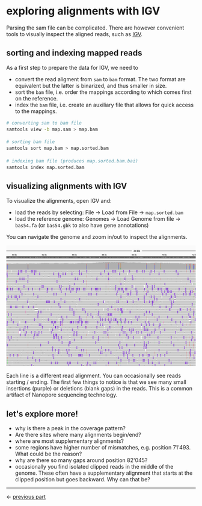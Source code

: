 # exploring alignments with IGV

Parsing the sam file can be complicated. There are however convenient tools to visually inspect the aligned reads, such as [IGV](https://igv.org/).

## sorting and indexing mapped reads

As a first step to prepare the data for IGV, we need to
- convert the read aligment from `sam` to `bam` format. The two format are equivalent but the latter is binarized, and thus smaller in size.
- sort the `bam` file, i.e. order the mappings according to which comes first on the reference.
- index the `bam` file, i.e. create an auxiliary file that allows for quick access to the mappings.

```sh
# converting sam to bam file
samtools view -b map.sam > map.bam

# sorting bam file
samtools sort map.bam > map.sorted.bam

# indexing bam file (produces map.sorted.bam.bai)
samtools index map.sorted.bam
```

## visualizing alignments with IGV

To visualize the alignments, open IGV and:
- load the reads by selecting: File -> Load from File -> `map.sorted.bam`
- load the reference genome: Genomes -> Load Genome from file -> `bas54.fa` (or `bas54.gbk` to also have gene annotations)

You can navigate the genome and zoom in/out to inspect the alignments.

![igv](assets/igv_1.png)

Each line is a different read alignment. You can occasionally see reads starting / ending.
The first few things to notice is that we see many small insertions (purple) or deletions (blank gaps) in the reads. This is a common artifact of Nanopore sequencing technology.

## let's explore more!

- why is there a peak in the coverage pattern?
- Are there sites where many alignments begin/end?
- where are most supplementary alignments?
- some regions have higher number of mismatches, e.g. position 71'493. What could be the reason?
- why are there so many gaps around position 82'045?
- occasionally you find isolated clipped reads in the middle of the genome. These often have a supplementary alignment that starts at the clipped position but goes backward. Why can that be?
___

$\leftarrow$ [previous part](note2.md)